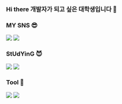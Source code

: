 ### Hi there 개발자가 되고 싶은 대학생입니다 👋


### MY SNS 😎

<a href="https://velog.io/@ssunykim"><img src="https://img.shields.io/badge/Velog-20C997?style=flat-square&logo=velog&logoColor=black"/></a>
<a href="https://blog.naver.com/rlagytjs213"><img src="https://img.shields.io/badge/Naver_Blog-03C75A?style=flat-square&logo=naver&logoColor=black"/></a>

### StUdYinG 😈

<img src="https://img.shields.io/badge/Python-3776AB?style=flat-square&logo=python&logoColor=white"/></a>
<img src="https://img.shields.io/badge/C language-A8B9CC?style=flat-square&logo=c&logoColor=white"/></a>

### Tool 🐌

<img src="https://img.shields.io/badge/Unity-FFFFFF?style=flat-square&logo=unity&logoColor=black"/></a>
<img src="https://img.shields.io/badge/GitHub-181717?style=flat-square&logo=github&logoColor=white"/></a>

<!--
**hy5sun/hy5sun** is a ✨ _special_ ✨ repository because its `README.md` (this file) appears on your GitHub profile.

Here are some ideas to get you started:

- 🔭 I’m currently working on ...
- 🌱 I’m currently learning ...
- 👯 I’m looking to collaborate on ...
- 🤔 I’m looking for help with ...
- 💬 Ask me about ...
- 📫 How to reach me: ...
- 😄 Pronouns: ...
- ⚡ Fun fact: ...
-->
